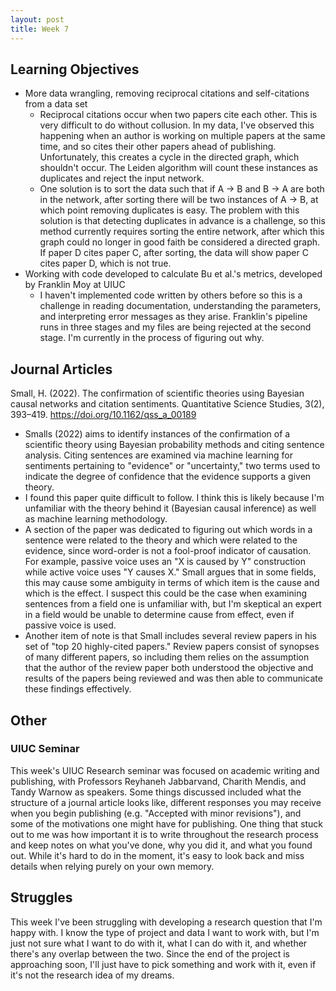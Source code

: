```yaml
---
layout: post
title: Week 7
---
```


## Learning Objectives

- More data wrangling, removing reciprocal citations and self-citations from a data set
    - Reciprocal citations occur when two papers cite each other. This is very difficult to do without collusion. In my data, I've observed this happening when an author is working on multiple papers at the same time, and so cites their other papers ahead of publishing. Unfortunately, this creates a cycle in the directed graph, which shouldn't occur. The Leiden algorithm will count these instances as duplicates and reject the input network. 
    - One solution is to sort the data such that if A -> B and B -> A are both in the network, after sorting there will be two instances of A -> B, at which point removing duplicates is easy. The problem with this solution is that detecting duplicates in advance is a challenge, so this method currently requires sorting the entire network, after which this graph could no longer in good faith be considered a directed graph. If paper D cites paper C, after sorting, the data will show paper C cites paper D, which is not true. 
- Working with code developed to calculate Bu et al.'s metrics, developed by Franklin Moy at UIUC
    - I haven't implemented code written by others before so this is a challenge in reading documentation, understanding the parameters, and interpreting error messages as they arise. Franklin's pipeline runs in three stages and my files are being rejected at the second stage. I'm currently in the process of figuring out why. 

## Journal Articles
Small, H. (2022). The confirmation of scientific theories using Bayesian causal networks and citation sentiments. Quantitative Science Studies, 3(2), 393–419. https://doi.org/10.1162/qss_a_00189
- Smalls (2022) aims to identify instances of the confirmation of a scientific theory using Bayesian probability methods and citing sentence analysis. Citing sentences are examined via machine learning for sentiments pertaining to "evidence" or "uncertainty," two terms used to indicate the degree of confidence that the evidence supports a given theory. 
- I found this paper quite difficult to follow. I think this is likely because I'm unfamiliar with the theory behind it (Bayesian causal inference) as well as machine learning methodology. 
- A section of the paper was dedicated to figuring out which words in a sentence were related to the theory and which were related to the evidence, since word-order is not a fool-proof indicator of causation. For example, passive voice uses an "X is caused by Y" construction while active voice uses "Y causes X." Small argues that in some fields, this may cause some ambiguity in terms of which item is the cause and which is the effect. I suspect this could be the case when examining sentences from a field one is unfamiliar with, but I'm skeptical an expert in a field would be unable to determine cause from effect, even if passive voice is used. 
- Another item of note is that Small includes several review papers in his set of "top 20 highly-cited papers." Review papers consist of synopses of many different papers, so including them relies on the assumption that the author of the review paper both understood the objective and results of the papers being reviewed and was then able to communicate these findings effectively. 

## Other

### UIUC Seminar

This week's UIUC Research seminar was focused on academic writing and publishing, with Professors Reyhaneh Jabbarvand, Charith Mendis, and Tandy Warnow as speakers. Some things discussed included what the structure of a journal article looks like, different responses you may receive when you begin publishing (e.g. "Accepted with minor revisions"), and some of the motivations one might have for publishing. One thing that stuck out to me was how important it is to write throughout the research process and keep notes on what you've done, why you did it, and what you found out. While it's hard to do in the moment, it's easy to look back and miss details when relying purely on your own memory. 

## Struggles

This week I've been struggling with developing a research question that I'm happy with. I know the type of project and data I want to work with, but I'm just not sure what I want to do with it, what I can do with it, and whether there's any overlap between the two. Since the end of the project is approaching soon, I'll just have to pick something and work with it, even if it's not the research idea of my dreams. 
